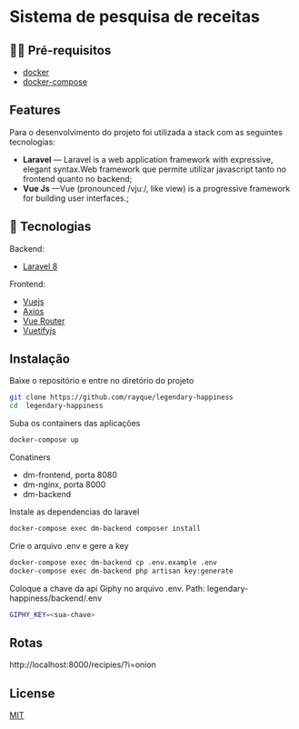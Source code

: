 # Sistema de pesquisa de receitas

## ✋🏻 Pré-requisitos
- [docker](https://www.docker.com/)
- [docker-compose](https://docs.docker.com/compose/install/)


## Features
Para o desenvolvimento do projeto foi utilizada a stack com as seguintes tecnologias:

- **Laravel** — Laravel is a web application framework with expressive, elegant syntax.Web framework que permite utilizar javascript tanto no frontend quanto no backend;
- **Vue Js** —Vue (pronounced /vjuː/, like view) is a progressive framework for building user interfaces.;

## 🚀  Tecnologias
Backend:
-   [Laravel 8](https://laravel.com/)

Frontend:
-   [Vuejs](https://vuejs.org/)
-   [Axios](https://github.com/axios/axios)
-   [Vue Router](https://router.vuejs.org/)
-   [Vuetifyjs](https://vuetifyjs.com/en/)

## Instalação

Baixe o repositório e entre no diretório do projeto
```bash
git clone https://github.com/rayque/legendary-happiness
cd  legendary-happiness
```

Suba os containers das aplicações 
```bash
docker-compose up
```
Conatiners
- dm-frontend, porta  8080
- dm-nginx, porta 8000
- dm-backend

Instale as dependencias do laravel
```bash
docker-compose exec dm-backend composer install
```

Crie o arquivo .env e gere a key
```bash
docker-compose exec dm-backend cp .env.example .env
docker-compose exec dm-backend php artisan key:generate

```

Coloque a chave da api Giphy no arquivo .env. Path: legendary-happiness/backend/.env 


```bash
GIPHY_KEY=<sua-chave>
```

## Rotas

http://localhost:8000/recipies/?i=onion


## License
[MIT](https://choosealicense.com/licenses/mit/)